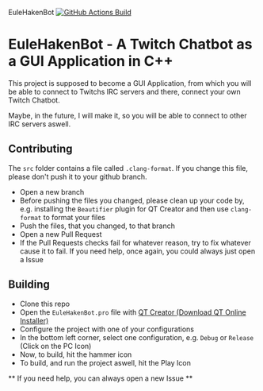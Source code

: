 EuleHakenBot [![GitHub Actions Build](https://github.com/EuleHaken/EuleHakenBot/workflows/Build/badge.svg?branch=main)](https://github.com/EuleHaken/EuleHakenBot/actions?query=workflow%3ABuild+branch%3Amain)

# EuleHakenBot - A Twitch Chatbot as a GUI Application in C++

This project is supposed to become a GUI Application, from which you will be able to connect to Twitchs
IRC servers and there, connect your own Twitch Chatbot.

Maybe, in the future, I will make it, so you will be able to connect to other IRC servers aswell.

## Contributing
The `src` folder contains a file called `.clang-format`. If you change this file, please don't push it to your
github branch.

* Open a new branch
* Before pushing the files you changed, please clean up your code by, e.g. installing the `Beautifier` plugin for QT Creator
  and then use `clang-format` to format your files
* Push the files, that you changed, to that branch
* Open a new Pull Request
* If the Pull Requests checks fail for whatever reason, try to fix whatever cause it to fail. If you need help, once again,
  you could always just open a Issue

## Building
* Clone this repo
* Open the `EuleHakenBot.pro` file with [QT Creator (Download QT Online Installer)](https://www.qt.io/download-open-source)
* Configure the project with one of your configurations
* In the bottom left corner, select one configuration, e.g. `Debug` or `Release` (Click on the PC Icon)
* Now, to build, hit the hammer icon
* To build, and run the project aswell, hit the Play Icon

** If you need help, you can always open a new Issue **

